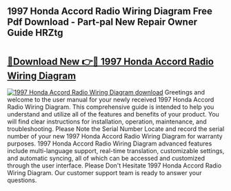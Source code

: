 ## 1997 Honda Accord Radio Wiring Diagram Free Pdf Download - Part-pal New Repair Owner Guide HRZtg

# <h2><a href="http://dfl12k.blite.top/?on=1997+Honda+Accord+Radio+Wiring+Diagram">🔗Download New 👉🔴 1997 Honda Accord Radio Wiring Diagram</a></h2>

[![1997 Honda Accord Radio Wiring Diagram download](https://i.imgur.com/lujVjoI.png)](http://dfl12k.blite.top/?on=1997+Honda+Accord+Radio+Wiring+Diagram)
Greetings and welcome to the user manual for your newly received 1997 Honda Accord Radio Wiring Diagram. This comprehensive guide is intended to help you understand and utilize all of the features and benefits of your product. You will find clear instructions for installation, operation, maintenance, and troubleshooting. Please Note the Serial Number Locate and record the serial number of your new 1997 Honda Accord Radio Wiring Diagram for warranty purposes. 1997 Honda Accord Radio Wiring Diagram advanced features include multi-language support, real-time translation, customizable settings, and automatic syncing, all of which can be accessed and customized through the user interface. Please Don't Hesitate 1997 Honda Accord Radio Wiring Diagram. Our customer support team is ready to answer your questions.
